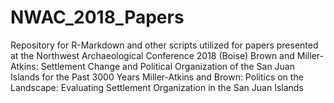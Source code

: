 # NWAC_2018_Papers
Repository for R-Markdown and other scripts utilized for papers presented at the Northwest Archaeological Conference 2018 (Boise)
Brown and Miller-Atkins: Settlement Change and Political Organization of the San Juan Islands for the Past 3000 Years
Miller-Atkins and Brown: Politics on the Landscape: Evaluating Settlement Organization in the San Juan Islands
